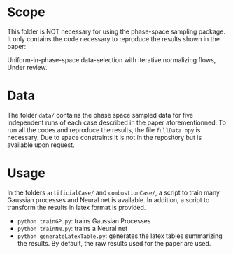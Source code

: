 # Scope
This folder is NOT necessary for using the phase-space sampling package. It only contains the code necessary to reproduce the results shown in the paper:

Uniform-in-phase-space data-selection with iterative normalizing flows, Under review.

# Data
The folder `data/` contains the phase space sampled data for five independent runs of each case described in the paper aforementionned. To run all the codes and reproduce the results, the file `fullData.npy` is necessary. Due to space constraints it is not in the repository but is available upon request.


# Usage
In the folders `artificialCase/` and `combustionCase/`, a script to train many Gaussian processes and Neural net is available. In addition, a script to transform the results in latex format is provided.
- `python trainGP.py`: trains Gaussian Processes
- `python trainNN.py`: trains a Neural net
- `python generateLatexTable.py`: generates the latex tables summarizing the results. By default, the raw results used for the paper are used. 


